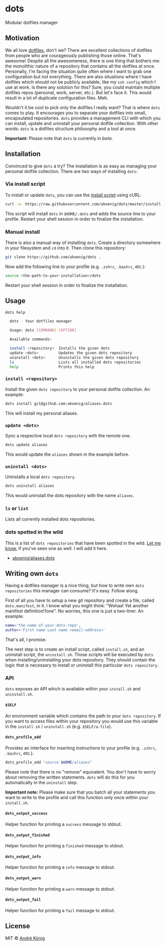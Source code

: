# dots

Modular dotfiles manager

## Motivation

We all love [dotfiles](https://dotfiles.github.io), don't we? There are excellent collections of dotfiles from people who are courageously publishing those online. That's awesome! Despite all the awesomeness, there is one thing that bothers me: the monolithic nature of a repository that contains all the dotfiles at once. Personally, I'm facing the situation quite often where I want to grab one configuration but not everything. There are also situations where I have dotfiles which should not be publicly available, like my `ssh config` which I use at work. Is there any solution for this? Sure, you could maintain multiple dotfiles repos (personal, work, server, etc.). But let's face it. This would result in a lot of duplicate configuration files. Meh.

Wouldn't it be cool to pick only the dotfiles I really want? That is where `dots` comes to play. It encourages you to separate your dotfiles into small, encapsulated repositories. `dots` provides a management CLI with which you can install, update and uninstall your personal dotfile collection. With other words: `dots` is a dotfiles structure philosophy and a tool at once.  

**Important:** Please note that `dots` is currently in _beta_.

## Installation

Convinced to give `dots` a try? The installation is as easy as managing your personal dotfile collection. There are two ways of installing `dots`:

### Via install script

To install or update `dots`, you can use the [install script](https://github.com/akoenig/dots/blob/master/install.sh) using cURL:

```sh
curl -o- https://raw.githubusercontent.com/akoenig/dots/master/install.sh | bash
```

This script will install `dots` in `$HOME/.dots` and adds the source line to your profile. Restart your shell session in order to finalize the installation.

### Manual install

There is also a manual way of installing `dots`. Create a directory somewhere in your filesystem and `cd` into it. Then clone this repository:

```sh
git clone https://github.com/akoenig/dots .
```

Now add the following line to your profile (e.g. `.zshrc`, `.bashrc`, etc.):

```sh
source <the-path-to-your-installation>/dots
```

Restart your shell session in order to finalize the installation.

## Usage

```sh
dots help

  dots - Your dotfiles manager

  Usage: dots [COMMAND] [OPTION]

  Available commands:

  install <repository>  Installs the given dots
  update <dots>         Updates the given dots repository
  uninstall <dots>      Uninstalls the given dots repository
  ls					Lists all installed dots repositories
  help                  Prints this help
```

### `install <repository>`

Install the given `dots repository` to your personal dotfile collection. An example:

```sh
dots install git@github.com:akoenig/aliases.dots
```

This will install my personal aliases.

### `update <dots>`

Sync a respective local `dots repository` with the remote one.

```sh
dots update aliases
```

This would update the `aliases` shown in the example before.

### `uninstall <dots>`

Uninstalls a local `dots repository`.

```sh
dots uninstall aliases
```

This would uninstall the dots repository with the name `aliases`.

### `ls` or `list`

Lists all currently installed dots repositories.

### dots spotted in the wild

This is a list of `dots repositories` that have been spotted in the wild. [Let me know](https://github.com/akoenig/dots/issues/new), if you've seen one as well. I will add it here.

  * [akoenig/aliases.dots](https://github.com/akoenig/aliases.dots)

## Writing own `dots`

Having a dotfiles manager is a nice thing, but how to write own `dots repositories` this manager can consume? It's easy. Follow along.

First of all you have to setup a new git repository and create a file, called `dots.manifest`, in it. I know what you might think: "Wohaa! Yet another manifest definition!1one". No worries, this one is just a two-liner. An example:

```sh
name='the-name-of-your-dots-repo',
author='First name Last name <email-address>'
```

That's all, I promise.

The next step is to create an install script, called `install.sh`, and an uninstall script, the `uninstall.sh`. Those scripts will be executed by `dots` when installing/uninstalling your dots repository. They should contain the logic that is necessary to install or uninstall this particular `dots repository`.

### API

`dots` exposes an API which is available within your `install.sh` and `uninstall.sh`.

#### `$SELF`

An environment variable which contains the path to your `dots repository`. If you want to access files within your repository you would use this variable in the `install.sh` / `uninstall.sh` (e.g. `$SELF/a-file`).

#### `dots_profile_add`

Provides an interface for inserting instructions to your profile (e.g. `.zshrc`, `.bashrc`, etc.).

```sh
dots_profile_add "source $HOME/aliases"
```

Please note that there is no "remove" equivalent. You don't have to worry about removing the written statements. `dots` will do this for you automatically in the `uninstall` step.

**Important note:** Please make sure that you batch all your statements you want to write to the profile and call this function only once within your `install.sh`.

#### `dots_output_success`

Helper function for printing a `success` message to stdout.

#### `dots_output_finished`

Helper function for printing a `finished` message to stdout.

#### `dots_output_info`

Helper function for printing a `info` message to stdout.

#### `dots_output_warn`

Helper function for printing a `warn` message to stdout.

#### `dots_output_fail`

Helper function for printing a `fail` message to stdout.

## License

MIT © [André König](http://andrekoenig.info)
